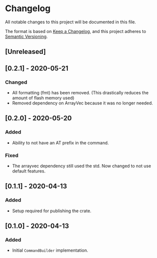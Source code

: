 # Changelog
All notable changes to this project will be documented in this file.

The format is based on [Keep a Changelog](https://keepachangelog.com/en/1.0.0/),
and this project adheres to [Semantic Versioning](https://semver.org/spec/v2.0.0.html).

## [Unreleased]

## [0.2.1] - 2020-05-21
### Changed
- All formatting (fmt) has been removed. (This drastically reduces the amount of flash memory used)
- Removed dependency on ArrayVec because it was no longer needed.

## [0.2.0] - 2020-05-20
### Added
- Ability to not have an AT prefix in the command.

### Fixed
- The arrayvec dependency still used the std. Now changed to not use default features.

## [0.1.1] - 2020-04-13
### Added
- Setup required for publishing the crate.

## [0.1.0] - 2020-04-13
### Added
- Initial `CommandBuilder` implementation.
